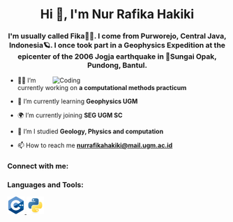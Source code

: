 <h1 align="center">Hi 👋, I'm Nur Rafika Hakiki</h1>
<h3 align="center">I'm usually called Fika🦸‍♀️. I come from Purworejo, Central Java, Indonesia🪐. I once took part in a Geophysics Expedition at the epicenter of the 2006 Jogja earthquake in 📌Sungai Opak, Pundong, Bantul.</h3>
<img align="right" alt="Coding" width="400" src="https://giphy.com/gifs/pudgypenguins-data-code-coding-2IudUHdI075HL02Pkk">

- 👩‍🎓 I’m currently working on **a computational methods practicum**

- 🌱 I’m currently learning **Geophysics UGM**

- 🌍 I’m currently joining **SEG UGM SC**

- 🤝 I’m I studied **Geology, Physics and computation**

- 📫 How to reach me **nurrafikahakiki@mail.ugm.ac.id**

<h3 align="left">Connect with me:</h3>
<p align="left">
</p>

<h3 align="left">Languages and Tools:</h3>
<p align="left"> <a href="https://www.w3schools.com/cpp/" target="_blank" rel="noreferrer"> <img src="https://raw.githubusercontent.com/devicons/devicon/master/icons/cplusplus/cplusplus-original.svg" alt="cplusplus" width="40" height="40"/> </a> <a href="https://www.python.org" target="_blank" rel="noreferrer"> <img src="https://raw.githubusercontent.com/devicons/devicon/master/icons/python/python-original.svg" alt="python" width="40" height="40"/> </a> </p>
